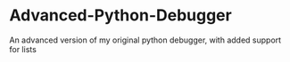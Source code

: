# Advanced-Python-Debugger
An advanced version of my original python debugger, with added support for lists
